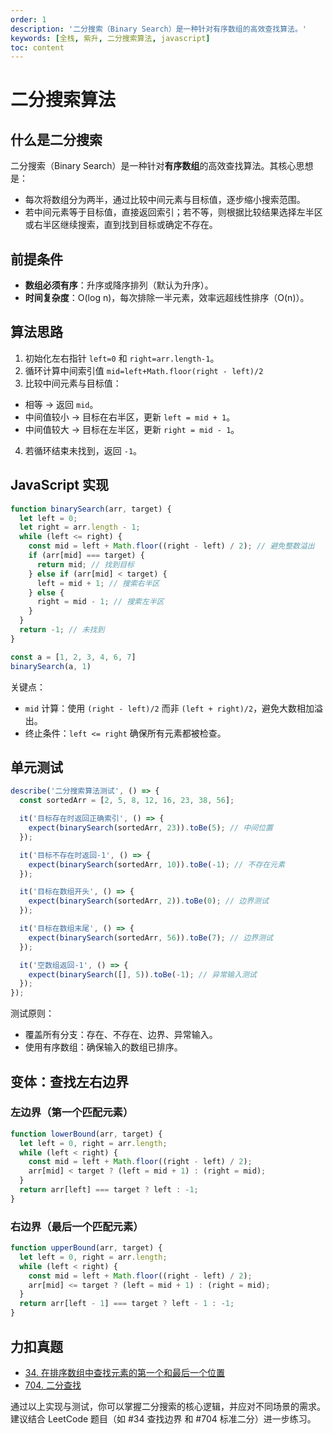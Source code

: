 ```yaml
---
order: 1
description: '二分搜索（Binary Search）是一种针对有序数组的高效查找算法。'
keywords: [全栈, 紫升, 二分搜索算法, javascript]
toc: content
---
```


# 二分搜索算法

## 什么是二分搜索

二分搜索（Binary Search）是一种针对**有序数组**的高效查找算法。其核心思想是：

- 每次将数组分为两半，通过比较中间元素与目标值，逐步缩小搜索范围。
- 若中间元素等于目标值，直接返回索引；若不等，则根据比较结果选择左半区或右半区继续搜索，直到找到目标或确定不存在。

## 前提条件

- **数组必须有序**：升序或降序排列（默认为升序）。
- **时间复杂度**：O(log n)，每次排除一半元素，效率远超线性排序（O(n)）。

## 算法思路

1. 初始化左右指针 `left=0` 和 `right=arr.length-1`。
2. 循环计算中间索引值 `mid=left+Math.floor(right - left)/2`
3. 比较中间元素与目标值：
  - 相等 → 返回 `mid`。
  - 中间值较小 → 目标在右半区，更新 `left = mid + 1`。
  - 中间值较大 → 目标在左半区，更新 `right = mid - 1`。
4. 若循环结束未找到，返回 `-1`。

## JavaScript 实现

```js
function binarySearch(arr, target) {
  let left = 0;
  let right = arr.length - 1;
  while (left <= right) {
    const mid = left + Math.floor((right - left) / 2); // 避免整数溢出
    if (arr[mid] === target) {
      return mid; // 找到目标
    } else if (arr[mid] < target) {
      left = mid + 1; // 搜索右半区
    } else {
      right = mid - 1; // 搜索左半区
    }
  }
  return -1; // 未找到
}

const a = [1, 2, 3, 4, 6, 7]
binarySearch(a, 1)
```

关键点：

- `mid` 计算：使用 `(right - left)/2` 而非 `(left + right)/2`，避免大数相加溢出。
- 终止条件：`left <= right` 确保所有元素都被检查。

## 单元测试

```ts
describe('二分搜索算法测试', () => {
  const sortedArr = [2, 5, 8, 12, 16, 23, 38, 56];

  it('目标存在时返回正确索引', () => {
    expect(binarySearch(sortedArr, 23)).toBe(5); // 中间位置
  });

  it('目标不存在时返回-1', () => {
    expect(binarySearch(sortedArr, 10)).toBe(-1); // 不存在元素
  });

  it('目标在数组开头', () => {
    expect(binarySearch(sortedArr, 2)).toBe(0); // 边界测试
  });

  it('目标在数组末尾', () => {
    expect(binarySearch(sortedArr, 56)).toBe(7); // 边界测试
  });

  it('空数组返回-1', () => {
    expect(binarySearch([], 5)).toBe(-1); // 异常输入测试
  });
});
```

测试原则：

- 覆盖所有分支：存在、不存在、边界、异常输入。
- 使用有序数组：确保输入的数组已排序。

## 变体：查找左右边界

### 左边界​（第一个匹配元素）

```js
function lowerBound(arr, target) {
  let left = 0, right = arr.length;
  while (left < right) {
    const mid = left + Math.floor((right - left) / 2);
    arr[mid] < target ? (left = mid + 1) : (right = mid);
  }
  return arr[left] === target ? left : -1;
}
```

### ​右边界​（最后一个匹配元素）

```js
function upperBound(arr, target) {
  let left = 0, right = arr.length;
  while (left < right) {
    const mid = left + Math.floor((right - left) / 2);
    arr[mid] <= target ? (left = mid + 1) : (right = mid);
  }
  return arr[left - 1] === target ? left - 1 : -1;
}
```

## 力扣真题

- [34. 在排序数组中查找元素的第一个和最后一个位置](https://leetcode.cn/problems/find-first-and-last-position-of-element-in-sorted-array/description/)
- [704. 二分查找](https://leetcode.cn/problems/binary-search/)

通过以上实现与测试，你可以掌握二分搜索的核心逻辑，并应对不同场景的需求。建议结合 LeetCode 题目（如 #34 查找边界 和 #704 标准二分）进一步练习。
